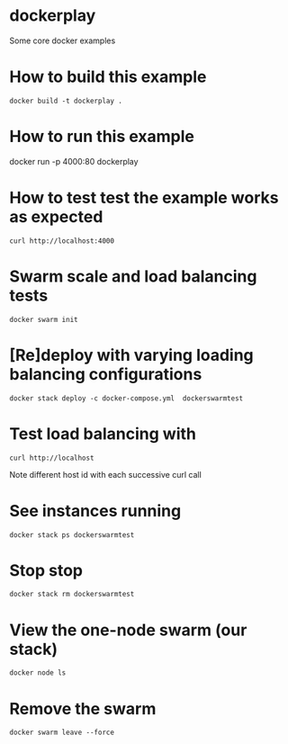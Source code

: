 # dockerplay
Some core docker examples

# How to build this example
```
docker build -t dockerplay .
```

# How to run this example 
docker run -p 4000:80 dockerplay

# How to test test the example works as expected
```
curl http://localhost:4000
```

# Swarm scale and load balancing tests
```
docker swarm init
```

# [Re]deploy with varying loading balancing configurations
```
docker stack deploy -c docker-compose.yml  dockerswarmtest
```

# Test load balancing with
```
curl http://localhost
```
Note different host id with each successive curl call

# See instances running
```
docker stack ps dockerswarmtest
```

# Stop stop
```
docker stack rm dockerswarmtest
```

# View the one-node swarm (our stack)
```
docker node ls
```

# Remove the swarm
```
docker swarm leave --force
```
